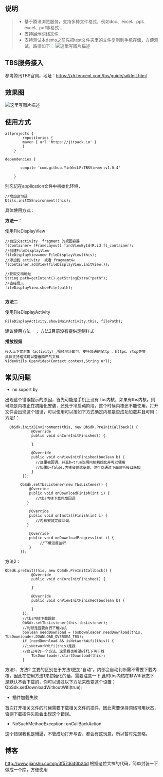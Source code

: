 
## 说明

> * 基于腾讯浏览服务，支持多种文件格式，例如doc、excel、ppt、excel、pdf等格式；
> * 支持展示网络文件
> * 支持测试本demo之前先把test文件夹里的文件复制到手机存储，方便测试，路径如下：
![这里写图片描述](https://github.com/ZhongXiaoHong/superFileView/blob/master/path.png?raw=true)

## TBS服务接入

参考腾讯TBS官网，地址：https://x5.tencent.com/tbs/guide/sdkInit.html

## 效果图
![这里写图片描述](https://github.com/ZhongXiaoHong/superFileView/blob/master/record.gif?raw=true)

## 使用方式
```
allprojects {
		repositories {	
		maven { url 'https://jitpack.io' }
		}
	}
```

```
dependencies {

	   compile 'com.github.YinWeiLF:TBSViewer:v1.0.4'
	   
	}
```

别忘记在application文件中初始化环境，


```
//增加这句话
Utils.initX5Environment(this);

```

具体使用方式：


**方法一：**

使用FileDisplayView
        

```
//自定义activity  fragment 的视图容器 
flContainer= (FrameLayout) findViewById(R.id.fl_container);
//创建FileDisplayView
fileDisplayView=new FileDisplayView(this);
//添加到 activity  或者 fragment中
flContainer.addView(fileDisplayView.initView());

//获取文档地址
String path=getIntent().getStringExtra("path");
//直接展示
fileDisplayView.showFile(path);
 
```
**方法二**

使用FileDisplayActivity


```
FileDisplayActivity.show(MainActivity.this, filePath);
```
建议使用方法一 ，方法2目前没有提供定制样式

**播放视频**


```
传入上下文对象（activity）,视频地址即可，支持普通的http 、https、rtsp等等
具体支持格式可以查看腾讯的文档
VideoUtils.OpenVideo(Context context,String url);

```

## 常见问题
- no suport by

出现这个错误提示的原因，首先可能是手机上没有Tbs内核，如果有tbs内核，则可能是内核正在初始化安装，还处于冷启动阶段，这个时候内核还不能使用，打开文件会出现这个错误，可以使用可以按如下方式确定内核是否成功加载并且可用：
方法1：
```
  QbSdk.initX5Environment(this, new QbSdk.PreInitCallback() {
            @Override
            public void onCoreInitFinished() {

            }

            @Override
            public void onViewInitFinished(boolean b) {
              //这里被回调，并且b=true说明内核初始化并可以使用
              //如果b=false,内核会尝试安装，你可以通过下面监听接口获知
            }
        });

       QbSdk.setTbsListener(new TbsListener() {
           @Override
           public void onDownloadFinish(int i) {
              //tbs内核下载完成回调
          }

           @Override
           public void onInstallFinish(int i) {
              //内核安装完成回调，
          }

           @Override
           public void onDownloadProgress(int i) {
                //下载进度监听
           }
       });
```
方法2：
```
QbSdk.preInit(this, new QbSdk.PreInitCallback() {
            @Override
            public void onCoreInitFinished() {
             
            }

            @Override
            public void onViewInitFinished(boolean b) {
              
            }
        });
        //tbs内核下载跟踪
        QbSdk.setTbsListener(this.tbsListener);
        //判断是否要自行下载内核
        boolean needDownload = TbsDownloader.needDownload(this, TbsDownloader.DOWNLOAD_OVERSEA_TBS);
        if (needDownload && isNetworkWifi(this)) {
        //isNetworkWifi(this)是我
        //自己写的一个方法，这里我也希望wifi下再下载
            TbsDownloader.startDownload(this);
        }
```
方法1、方法2 主要的区别在于方法1更加“自动”，内部会自动判断需不需要下载内核，因此在使用方法1来初始化的话，需要注意一下,此时tbs内核在非Wifi状态下是默认不会下载的，你可以通过以下方法来改变这个设置：
  QbSdk.setDownloadWithoutWifi(true);
  


- 插件加载失败

首次打开相关文件的时候需要下载相关文件的插件，因此需要保持网络可用状态，否则下载插件失败会出现这个错误。

- NoSuchMethodException: onCallBackAction 

这个错误我也是懵逼，不管成功打开与否，都会有这玩意，所以暂时先忽略。



## 博客
http://www.jianshu.com/p/3f57d640b24d
根据这位大神的代码，简单封装一下做成一个库，方便使用   

